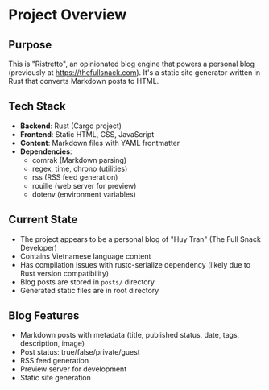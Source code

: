 # Project Overview

## Purpose
This is "Ristretto", an opinionated blog engine that powers a personal blog (previously at https://thefullsnack.com). It's a static site generator written in Rust that converts Markdown posts to HTML.

## Tech Stack
- **Backend**: Rust (Cargo project)
- **Frontend**: Static HTML, CSS, JavaScript
- **Content**: Markdown files with YAML frontmatter
- **Dependencies**: 
  - comrak (Markdown parsing)
  - regex, time, chrono (utilities)
  - rss (RSS feed generation)
  - rouille (web server for preview)
  - dotenv (environment variables)

## Current State
- The project appears to be a personal blog of "Huy Tran" (The Full Snack Developer)
- Contains Vietnamese language content
- Has compilation issues with rustc-serialize dependency (likely due to Rust version compatibility)
- Blog posts are stored in `posts/` directory
- Generated static files are in root directory

## Blog Features
- Markdown posts with metadata (title, published status, date, tags, description, image)
- Post status: true/false/private/guest
- RSS feed generation
- Preview server for development
- Static site generation